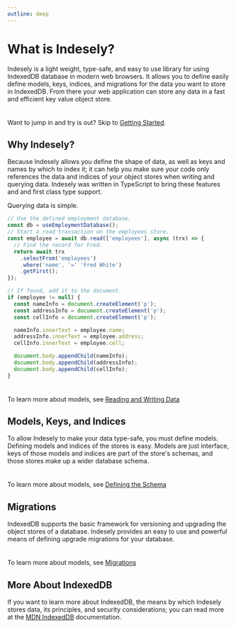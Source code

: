 ```yaml
---
outline: deep
---
```


# What is Indesely?

Indesely is a light weight, type-safe, and easy to use library for using IndexedDB database in modern web browsers. It allows you to define easily define models, keys, indices, and migrations for the data you want to store in IndexedDB. From there your web application can store any data in a fast and efficient key value object store.

<div class="tip custom-block" style="padding-top: 8px">

Want to jump in and try is out? Skip to
[Getting Started](getting-started).

</div>

## Why Indesely?

Because Indesely allows you define the shape of data, as well as keys and names by which to index it; it can help you make sure your code only references the data and indices of your object stores when writing and querying data. Indesely was written in TypeScript to bring these features and and first class type support.

Querying data is simple.

```ts [example.ts]
// Use the defined employment database.
const db = useEmploymentDatabase();
// Start a read transaction on the employees store.
const employee = await db.read(['employees'], async (trx) => {
  // Find the record for Fred.
  return await trx
    .selectFrom('employees')
    .where('name', '=' 'Fred White')
    .getFirst();
});

// If found, add it to the document.
if (employee != null) {
  const nameInfo = document.createElement('p');
  const addressInfo = document.createElement('p');
  const cellInfo = document.createElement('p');

  nameInfo.innerText = employee.name;
  addressInfo.innerText = employee.address;
  cellInfo.innerText = employee.cell;

  document.body.appendChild(nameInfo);
  document.body.appendChild(addressInfo);
  document.body.appendChild(cellInfo);
}
```

<div class="tip custom-block" style="padding-top: 8px">

To learn more about models, see [Reading and Writing Data](reading-and-writing-data)

</div>

## Models, Keys, and Indices

To allow Indesely to make your data type-safe, you must define models. Defining models and indices of the stores is easy. Models are just interface, keys of those models and indices are part of the store's schemas, and those stores make up a wider database schema.

<div class="tip custom-block" style="padding-top: 8px">

To learn more about models, see [Defining the Schema](defining-the-schema)

</div>

## Migrations

IndexedDB supports the basic framework for versioning and upgrading the object stores of a database. Indesely provides an easy to use and powerful means of defining upgrade migrations for your database.

<div class="tip custom-block" style="padding-top: 8px">

To learn more about models, see [Migrations](migrations)

</div>

## More About IndexedDB

If you want to learn more about IndexedDB, the means by which Indesely stores data, its principles, and security considerations; you can read more at the [MDN IndexedDB](https://developer.mozilla.org/docs/Web/API/IndexedDB_API) documentation.
